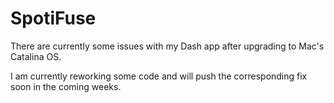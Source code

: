 # SpotiFuse

There are currently some issues with my Dash app after upgrading to Mac's Catalina OS.  

I am currently reworking some code and will push the corresponding fix soon in the coming weeks.
